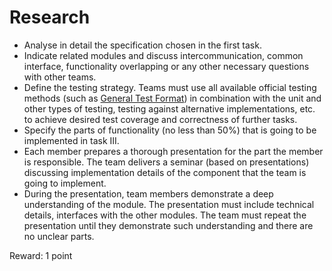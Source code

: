 # Research

* Analyse in detail the specification chosen in the first task.
* Indicate related modules and discuss intercommunication, common interface, functionality overlapping or any other necessary questions with other teams.
* Define the testing strategy. Teams must use all available official testing methods (such as [General Test Format](https://github.com/ethereum/eth2.0-specs/blob/dev/specs/test_formats/README.md)) in combination with the unit and other types of testing, testing against alternative implementations, etc. to achieve desired test coverage and correctness of further tasks.
* Specify the parts of functionality (no less than 50%) that is going to be implemented in task III.
* Each member prepares a thorough presentation for the part the member is responsible. The team delivers a seminar (based on presentations) discussing implementation details of the component that the team is going to implement.
* During the presentation, team members demonstrate a deep understanding of the module. The presentation must include technical details, interfaces with the other modules. The team must repeat the presentation until they demonstrate such understanding and there are no unclear parts.

Reward: 1 point
